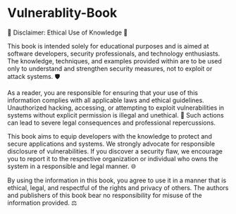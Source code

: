 # Vulnerablity-Book
📜 Disclaimer: Ethical Use of Knowledge 📜

This book is intended solely for educational purposes and is aimed at software developers, security professionals, and technology enthusiasts. The knowledge, techniques, and examples provided within are to be used only to understand and strengthen security measures, not to exploit or attack systems. 🛡️

As a reader, you are responsible for ensuring that your use of this information complies with all applicable laws and ethical guidelines. Unauthorized hacking, accessing, or attempting to exploit vulnerabilities in systems without explicit permission is illegal and unethical. 🚫 Such actions can lead to severe legal consequences and professional repercussions.

This book aims to equip developers with the knowledge to protect and secure applications and systems. We strongly advocate for responsible disclosure of vulnerabilities. If you discover a security flaw, we encourage you to report it to the respective organization or individual who owns the system in a responsible and legal manner. 🌐

By using the information in this book, you agree to use it in a manner that is ethical, legal, and respectful of the rights and privacy of others. The authors and publishers of this book bear no responsibility for misuse of the information provided. ⚖️
